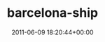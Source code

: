 ---
title:		"barcelona-ship"
type:		"photos"
mediatype:		"upload"
location:		"TBC"
date:		"2011-06-09 18:20:44+00:00"
album:		"city"
filename:		"barcelona-ship.md"
series:		""
cl_public_id:		"city/barcelona-ship"
cl_version:		1497000391
format:		"tiff"
bytes:		4955644
width:		2174
height:		1440
colours:
- "#C8CFD9"
- "#828A8E"
- "#B5BEC4"
- "#3A4246"
- "#7E838C"
- "#0F141D"
- "#44090E"
- "#1A242B"
- "#313136"
- "#640D11"
- "#7D7471"
- "#B5C0BC"
- "#858B88"
- "#2D1A1B"
exposure_mode:		"Auto"
program:		"Aperture-priority AE"
aperture:		"8.0"
focal_length:		"200.0 mm"
iso:		"200"
shutter_speed:		"1/500"
metering:		"Multi-segment"
flash:		"Off, Did not fire"
white_balance:		"Custom"
colour_temp:		"5000"
has_crop:		"true"
orientation:		"Horizontal (normal)"
camera_model:		"NIKON D7000"
lens_info:		"18-200mm f/3.5-5.6"
artist:		"No artist info"
x_resolution:		"300"
y_resolution:		"300"
---